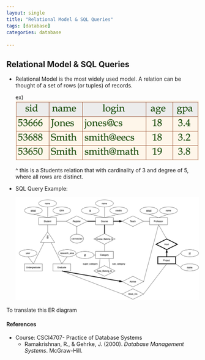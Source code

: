 ```yaml
---
layout: single
title: "Relational Model & SQL Queries"
tags: [database]
categories: database

---
```


## Relational Model & SQL Queries

- Relational Model is the most widely used model. A relation can be thought of a set of rows (or tuples) of records.

  ex) ![image-20211218051306350](/assets/images/image-20211218051306350.png)

  ^ this is a Students relation that with cardinality of 3 and degree of 5, where all rows are distinct.

- SQL Query Example:

  ![image-20211218051522206](/assets/images/image-20211218051522206.png)

To translate this ER diagram

#### References

- Course: CSCI4707- Practice of Database Systems
  - Ramakrishnan, R., & Gehrke, J. (2000). *Database Management Systems*. McGraw-Hill. 

